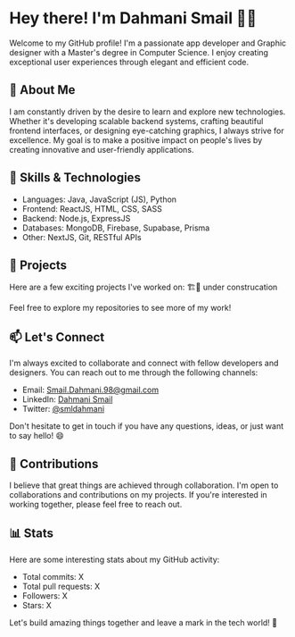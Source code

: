 # Hey there! I'm Dahmani Smail 👋🏻

Welcome to my GitHub profile! I'm a passionate app developer and Graphic designer with a Master's degree in Computer Science. I enjoy creating exceptional user experiences through elegant and efficient code.

## 🚀 About Me

I am constantly driven by the desire to learn and explore new technologies. Whether it's developing scalable backend systems, crafting beautiful frontend interfaces, or designing eye-catching graphics, I always strive for excellence. My goal is to make a positive impact on people's lives by creating innovative and user-friendly applications.

## 🔧 Skills & Technologies

- Languages: Java, JavaScript (JS), Python
- Frontend: ReactJS, HTML, CSS, SASS
- Backend: Node.js, ExpressJS
- Databases: MongoDB, Firebase, Supabase, Prisma
- Other: NextJS, Git, RESTful APIs

## 🚀 Projects

Here are a few exciting projects I've worked on:
🏗️🚧 under construcation 

Feel free to explore my repositories to see more of my work!

## 📫 Let's Connect

I'm always excited to collaborate and connect with fellow developers and designers. You can reach out to me through the following channels:

- Email: Smail.Dahmani.98@gmail.com
- LinkedIn: [Dahmani Smail]([linkedin_profile_link](https://www.linkedin.com/in/smail-d-6191a712a/))
- Twitter: [@smldahmani]([twitter_profile_link](https://twitter.com/smldahmani))

Don't hesitate to get in touch if you have any questions, ideas, or just want to say hello! 😄

## 🤝 Contributions

I believe that great things are achieved through collaboration. I'm open to collaborations and contributions on my projects. If you're interested in working together, please feel free to reach out.

## 📊 Stats

Here are some interesting stats about my GitHub activity:

- Total commits: X
- Total pull requests: X
- Followers: X
- Stars: X

Let's build amazing things together and leave a mark in the tech world! 🚀

